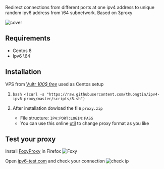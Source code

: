 Redirect connections from different ports at one ipv4 address to unique random ipv6 address from \64 subnetwork. Based on 3proxy

![cover](cover.svg)

## Requirements
- Centos 8
- Ipv6 \64

## Installation
VPS from [Vultr *100$ free*](https://www.vultr.com/?ref=8782247) used as Centos setup

1. `bash <(curl -s "https://raw.githubusercontent.com/thuongtin/ipv4-ipv6-proxy/master/scripts/8.sh")`

1. After installation dowload the file `proxy.zip`
   * File structure: `IP4:PORT:LOGIN:PASS`
   * You can use this online [util](http://buyproxies.org/panel/format.php
) to change proxy format as you like

## Test your proxy

Install [FoxyProxy](https://addons.mozilla.org/en-US/firefox/addon/foxyproxy-standard/) in Firefox
![Foxy](foxyproxy.png)

Open [ipv6-test.com](http://ipv6-test.com/) and check your connection
![check ip](check_ip.png)
